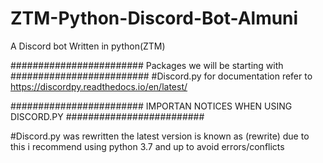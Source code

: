 # ZTM-Python-Discord-Bot-Almuni
 A Discord bot Written in python(ZTM)

######################## Packages we will be starting with #########################
#Discord.py for documentation refer to  https://discordpy.readthedocs.io/en/latest/


######################## IMPORTAN NOTICES WHEN USING DISCORD.PY #########################

#Discord.py was rewritten the latest version is known as (rewrite) due to this i recommend using python 3.7 and up to avoid errors/conflicts
